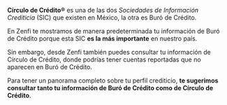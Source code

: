 **Círculo de Crédito®** es una de las dos _Sociedades de Información Crediticia_ (SIC) que existen en México, la otra es Buró de Crédito.

En Zenfi te mostramos de manera predeterminada tu información de Buró de Crédito porque esta SIC **es la más importante** en nuestro país.

Sin embargo, desde Zenfi también puedes consultar tu información de Círculo de Crédito, donde podrías tener cuentas reportadas que no aparecen en Buró de Crédito.

Para tener un panorama completo sobre tu perfil crediticio, **te sugerimos consultar tanto tu información de Buró de Crédito como de Círculo de Crédito**.
